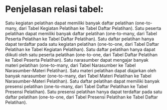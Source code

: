 # Penjelasan relasi tabel:

Satu kegiatan pelatihan dapat memiliki banyak daftar pelatihan (one-to-many, dari Tabel Kegiatan Pelatihan ke Tabel Daftar Pelatihan).
Satu peserta pelatihan dapat memiliki banyak daftar pelatihan (one-to-many, dari Tabel Peserta Pelatihan ke Tabel Daftar Pelatihan).
Satu daftar pelatihan hanya dapat terdaftar pada satu kegiatan pelatihan (one-to-one, dari Tabel Daftar Pelatihan ke Tabel Kegiatan Pelatihan).
Satu daftar pelatihan hanya dapat diikuti oleh satu peserta pelatihan (one-to-one, dari Tabel Daftar Pelatihan ke Tabel Peserta Pelatihan).
Satu narasumber dapat mengajar banyak materi pelatihan (one-to-many, dari Tabel Narasumber ke Tabel Narasumber-Materi Pelatihan).
Satu materi pelatihan dapat diajarkan oleh banyak narasumber (one-to-many, dari Tabel Materi Pelatihan ke Tabel Narasumber-Materi Pelatihan).
Satu daftar pelatihan dapat memiliki banyak presensi pelatihan (one-to-many, dari Tabel Daftar Pelatihan ke Tabel Presensi Pelatihan).
Satu presensi pelatihan hanya dapat terdaftar pada satu daftar pelatihan (one-to-one, dari Tabel Presensi Pelatihan ke Tabel Daftar Pelatihan).
